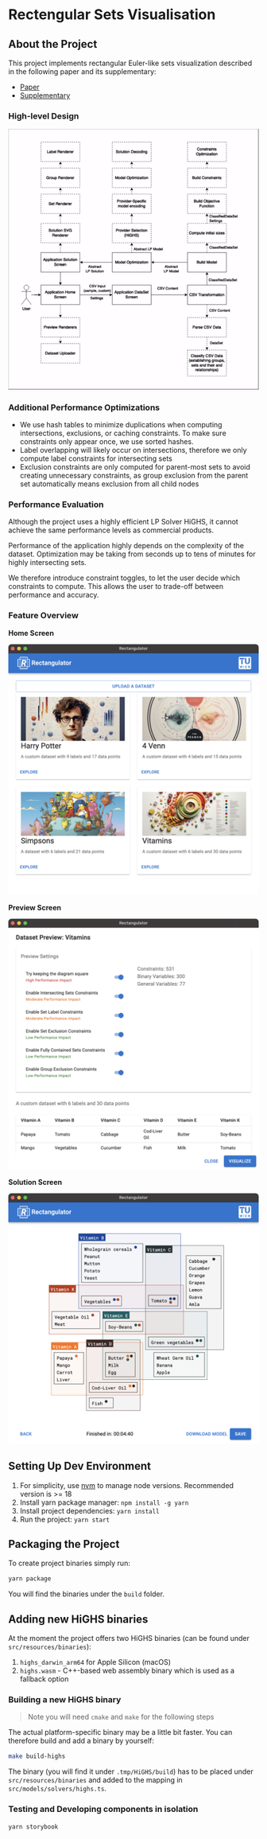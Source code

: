# Rectengular Sets Visualisation

## About the Project

This project implements rectangular Euler-like sets visualization described in the following paper and its supplementary:
* [Paper](https://graphics.uni-konstanz.de/publikationen/Paetzold2023RectEulerVisualizingIntersecting/Rectangular_Euler_Diagrams_preprint.pdf)
* [Supplementary](https://graphics.uni-konstanz.de/publikationen/Paetzold2023RectEulerVisualizingIntersecting/Rectangular_Euler_Diagrams_supp.pdf)

### High-level Design

![](docs/design_diagram.png)

### Additional Performance Optimizations

* We use hash tables to minimize duplications when computing intersections, exclusions, or caching constraints. To make sure constraints only appear once, we use sorted hashes.
* Label overlapping will likely occur on intersections, therefore we only compute label constraints for intersecting sets
* Exclusion constraints are only computed for parent-most sets to avoid creating unnecessary constraints, as group exclusion from the parent set automatically means exclusion from all child nodes

### Performance Evaluation

Although the project uses a highly efficient LP Solver HiGHS, it cannot achieve the same performance levels as commercial products.

Performance of the application highly depends on the complexity of the dataset. Optimization may be taking from seconds up to tens of minutes for highly intersecting sets.

We therefore introduce constraint toggles, to let the user decide which constraints to compute. This allows the user to trade-off between performance and accuracy.

### Feature Overview

**Home Screen**

![](docs/home_screen.png)

**Preview Screen**

![](docs/preview_screen.png)

**Solution Screen**

![](docs/solution_screen.png)

## Setting Up Dev Environment

1. For simplicity, use [nvm](https://github.com/nvm-sh/nvm) to manage node versions. Recommended version is >= 18
2. Install yarn package manager: `npm install -g yarn`
3. Install project dependencies: `yarn install`
4. Run the project: `yarn start`

## Packaging the Project

To create project binaries simply run:

```bash
yarn package
```

You will find the binaries under the `build` folder.

## Adding new HiGHS binaries

At the moment the project offers two HiGHS binaries (can be found under `src/resources/binaries`):
1. `highs_darwin_arm64` for Apple Silicon (macOS)
2. `highs.wasm` - C++-based web assembly binary which is used as a fallback option

### Building a new HiGHS binary

> Note you will need `cmake` and `make` for the following steps

The actual platform-specific binary may be a little bit faster. You can therefore build and add a binary by yourself:
```bash
make build-highs
```

The binary (you will find it under `.tmp/HiGHS/build`) has to be placed under `src/resources/binaries` and added to the mapping in `src/models/solvers/highs.ts`.

### Testing and Developing components in isolation

```bash
yarn storybook
```
